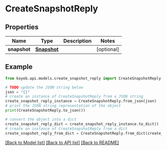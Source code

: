 # CreateSnapshotReply


## Properties

Name | Type | Description | Notes
------------ | ------------- | ------------- | -------------
**snapshot** | [**Snapshot**](Snapshot.md) |  | [optional] 

## Example

```python
from koyeb.api.models.create_snapshot_reply import CreateSnapshotReply

# TODO update the JSON string below
json = "{}"
# create an instance of CreateSnapshotReply from a JSON string
create_snapshot_reply_instance = CreateSnapshotReply.from_json(json)
# print the JSON string representation of the object
print(CreateSnapshotReply.to_json())

# convert the object into a dict
create_snapshot_reply_dict = create_snapshot_reply_instance.to_dict()
# create an instance of CreateSnapshotReply from a dict
create_snapshot_reply_from_dict = CreateSnapshotReply.from_dict(create_snapshot_reply_dict)
```
[[Back to Model list]](../README.md#documentation-for-models) [[Back to API list]](../README.md#documentation-for-api-endpoints) [[Back to README]](../README.md)


